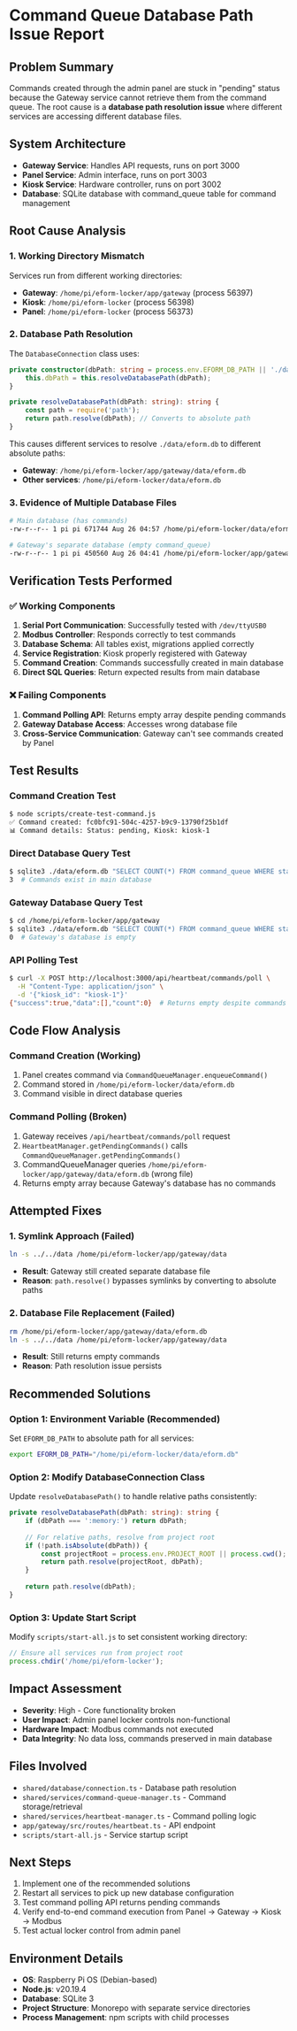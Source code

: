 # Command Queue Database Path Issue Report

## Problem Summary
Commands created through the admin panel are stuck in "pending" status because the Gateway service cannot retrieve them from the command queue. The root cause is a **database path resolution issue** where different services are accessing different database files.

## System Architecture
- **Gateway Service**: Handles API requests, runs on port 3000
- **Panel Service**: Admin interface, runs on port 3003  
- **Kiosk Service**: Hardware controller, runs on port 3002
- **Database**: SQLite database with command_queue table for command management

## Root Cause Analysis

### 1. Working Directory Mismatch
Services run from different working directories:
- **Gateway**: `/home/pi/eform-locker/app/gateway` (process 56397)
- **Kiosk**: `/home/pi/eform-locker` (process 56398)
- **Panel**: `/home/pi/eform-locker` (process 56373)

### 2. Database Path Resolution
The `DatabaseConnection` class uses:
```typescript
private constructor(dbPath: string = process.env.EFORM_DB_PATH || './data/eform.db') {
    this.dbPath = this.resolveDatabasePath(dbPath);
}

private resolveDatabasePath(dbPath: string): string {
    const path = require('path');
    return path.resolve(dbPath); // Converts to absolute path
}
```

This causes different services to resolve `./data/eform.db` to different absolute paths:
- **Gateway**: `/home/pi/eform-locker/app/gateway/data/eform.db`
- **Other services**: `/home/pi/eform-locker/data/eform.db`

### 3. Evidence of Multiple Database Files
```bash
# Main database (has commands)
-rw-r--r-- 1 pi pi 671744 Aug 26 04:57 /home/pi/eform-locker/data/eform.db

# Gateway's separate database (empty command_queue)  
-rw-r--r-- 1 pi pi 450560 Aug 26 04:41 /home/pi/eform-locker/app/gateway/data/eform.db
```

## Verification Tests Performed

### ✅ Working Components
1. **Serial Port Communication**: Successfully tested with `/dev/ttyUSB0`
2. **Modbus Controller**: Responds correctly to test commands
3. **Database Schema**: All tables exist, migrations applied correctly
4. **Service Registration**: Kiosk properly registered with Gateway
5. **Command Creation**: Commands successfully created in main database
6. **Direct SQL Queries**: Return expected results from main database

### ❌ Failing Components
1. **Command Polling API**: Returns empty array despite pending commands
2. **Gateway Database Access**: Accesses wrong database file
3. **Cross-Service Communication**: Gateway can't see commands created by Panel

## Test Results

### Command Creation Test
```bash
$ node scripts/create-test-command.js
✅ Command created: fc0bfc91-504c-4257-b9c9-13790f25b1df
📊 Command details: Status: pending, Kiosk: kiosk-1
```

### Direct Database Query Test  
```bash
$ sqlite3 ./data/eform.db "SELECT COUNT(*) FROM command_queue WHERE status = 'pending';"
3  # Commands exist in main database
```

### Gateway Database Query Test
```bash
$ cd /home/pi/eform-locker/app/gateway
$ sqlite3 ./data/eform.db "SELECT COUNT(*) FROM command_queue WHERE status = 'pending';"
0  # Gateway's database is empty
```

### API Polling Test
```bash
$ curl -X POST http://localhost:3000/api/heartbeat/commands/poll \
  -H "Content-Type: application/json" \
  -d '{"kiosk_id": "kiosk-1"}'
{"success":true,"data":[],"count":0}  # Returns empty despite commands existing
```

## Code Flow Analysis

### Command Creation (Working)
1. Panel creates command via `CommandQueueManager.enqueueCommand()`
2. Command stored in `/home/pi/eform-locker/data/eform.db`
3. Command visible in direct database queries

### Command Polling (Broken)
1. Gateway receives `/api/heartbeat/commands/poll` request
2. `HeartbeatManager.getPendingCommands()` calls `CommandQueueManager.getPendingCommands()`
3. CommandQueueManager queries `/home/pi/eform-locker/app/gateway/data/eform.db` (wrong file)
4. Returns empty array because Gateway's database has no commands

## Attempted Fixes

### 1. Symlink Approach (Failed)
```bash
ln -s ../../data /home/pi/eform-locker/app/gateway/data
```
- **Result**: Gateway still created separate database file
- **Reason**: `path.resolve()` bypasses symlinks by converting to absolute paths

### 2. Database File Replacement (Failed)
```bash
rm /home/pi/eform-locker/app/gateway/data/eform.db
ln -s ../../data /home/pi/eform-locker/app/gateway/data
```
- **Result**: Still returns empty commands
- **Reason**: Path resolution issue persists

## Recommended Solutions

### Option 1: Environment Variable (Recommended)
Set `EFORM_DB_PATH` to absolute path for all services:
```bash
export EFORM_DB_PATH="/home/pi/eform-locker/data/eform.db"
```

### Option 2: Modify DatabaseConnection Class
Update `resolveDatabasePath()` to handle relative paths consistently:
```typescript
private resolveDatabasePath(dbPath: string): string {
    if (dbPath === ':memory:') return dbPath;
    
    // For relative paths, resolve from project root
    if (!path.isAbsolute(dbPath)) {
        const projectRoot = process.env.PROJECT_ROOT || process.cwd();
        return path.resolve(projectRoot, dbPath);
    }
    
    return path.resolve(dbPath);
}
```

### Option 3: Update Start Script
Modify `scripts/start-all.js` to set consistent working directory:
```javascript
// Ensure all services run from project root
process.chdir('/home/pi/eform-locker');
```

## Impact Assessment
- **Severity**: High - Core functionality broken
- **User Impact**: Admin panel locker controls non-functional
- **Hardware Impact**: Modbus commands not executed
- **Data Integrity**: No data loss, commands preserved in main database

## Files Involved
- `shared/database/connection.ts` - Database path resolution
- `shared/services/command-queue-manager.ts` - Command storage/retrieval  
- `shared/services/heartbeat-manager.ts` - Command polling logic
- `app/gateway/src/routes/heartbeat.ts` - API endpoint
- `scripts/start-all.js` - Service startup script

## Next Steps
1. Implement one of the recommended solutions
2. Restart all services to pick up new database configuration
3. Test command polling API returns pending commands
4. Verify end-to-end command execution from Panel → Gateway → Kiosk → Modbus
5. Test actual locker control from admin panel

## Environment Details
- **OS**: Raspberry Pi OS (Debian-based)
- **Node.js**: v20.19.4
- **Database**: SQLite 3
- **Project Structure**: Monorepo with separate service directories
- **Process Management**: npm scripts with child processes